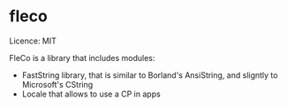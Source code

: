 fleco
======
Licence: MIT

FleCo is a library that includes modules:
 * FastString library, that is similar to Borland's AnsiString, and sligntly to Microsoft's CString
 * Locale that allows to use a CP in apps
